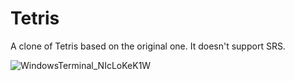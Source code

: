 # Tetris

A clone of Tetris based on the original one. It doesn't support SRS.

![WindowsTerminal_NIcLoKeK1W](https://github.com/lsouoliveira/tetris/assets/30642647/c86879a6-e71a-4946-9475-c5651382b1a4)
